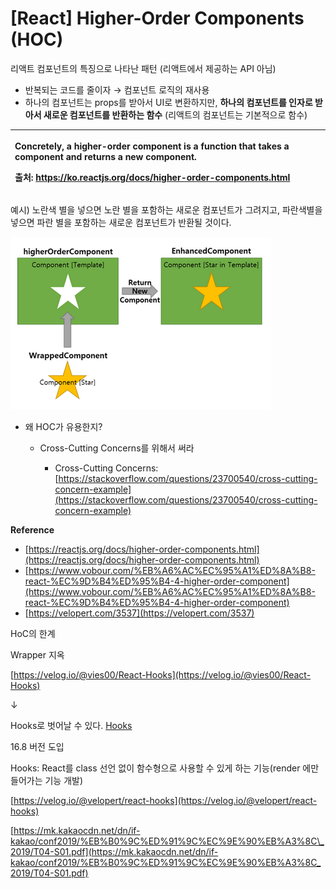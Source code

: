 # \[React\] Higher-Order Components \(HOC\)



리액트 컴포넌트의 특징으로 나타난 패턴 \(리액트에서 제공하는 API 아님\)

* 반복되는 코드를 줄이자 → 컴포넌트 로직의 재사용
* 하나의 컴포넌트는 props를 받아서 UI로 변환하지만, **하나의 컴포넌트를 인자로 받아서 새로운 컴포넌트를 반환하는 함수** \(리액트의 컴포넌트는 기본적으로 함수\)

<table>
  <thead>
    <tr>
      <th style="text-align:left">
        <p>Concretely, <b>a higher-order component is a function that takes a component and returns a new component.</b>
        </p>
        <p>&#xCD9C;&#xCC98;: <a href="https://ko.reactjs.org/docs/higher-order-components.html">https://ko.reactjs.org/docs/higher-order-components.html</a>
        </p>
      </th>
    </tr>
  </thead>
  <tbody></tbody>
</table>

예시\) 노란색 별을 넣으면 노란 별을 포함하는 새로운 컴포넌트가 그려지고, 파란색별을 넣으면 파란 별을 포함하는 새로운 컴포넌트가 반환될 것이다.

![](../../.gitbook/assets/image%20%2825%29.png)

* 왜 HOC가 유용한지?
  * Cross-Cutting Concerns를 위해서 써라

    * Cross-Cutting Concerns: [https://stackoverflow.com/questions/23700540/cross-cutting-concern-example](https://stackoverflow.com/questions/23700540/cross-cutting-concern-example)

**Reference**

* [https://reactjs.org/docs/higher-order-components.html](https://reactjs.org/docs/higher-order-components.html)
* [https://www.vobour.com/%EB%A6%AC%EC%95%A1%ED%8A%B8-react-%EC%9D%B4%ED%95%B4-4-higher-order-component](https://www.vobour.com/%EB%A6%AC%EC%95%A1%ED%8A%B8-react-%EC%9D%B4%ED%95%B4-4-higher-order-component)
* [https://velopert.com/3537](https://velopert.com/3537)



HoC의 한계

Wrapper 지옥

[https://velog.io/@vies00/React-Hooks](https://velog.io/@vies00/React-Hooks)

↓

Hooks로 벗어날 수 있다. [Hooks](http://confluence.score/display/~jeesoo.min/Hooks)

16.8 버전 도입

Hooks: React를 class 선언 없이 함수형으로 사용할 수 있게 하는 기능\(render 에만 들어가는 기능 개발\)

[https://velog.io/@velopert/react-hooks](https://velog.io/@velopert/react-hooks)

[https://mk.kakaocdn.net/dn/if-kakao/conf2019/%EB%B0%9C%ED%91%9C%EC%9E%90%EB%A3%8C\_2019/T04-S01.pdf](https://mk.kakaocdn.net/dn/if-kakao/conf2019/%EB%B0%9C%ED%91%9C%EC%9E%90%EB%A3%8C_2019/T04-S01.pdf)


